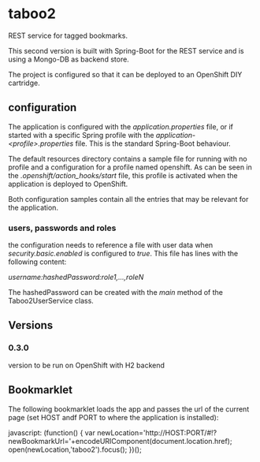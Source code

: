 # taboo2

REST service for tagged bookmarks.

This second version is built with Spring-Boot for the REST service and is using a Mongo-DB as backend store.

The project is configured so that it can be deployed to an OpenShift DIY cartridge.

## configuration

The application is configured with the _application.properties_ file, or if started with a specific Spring profile 
with the _application-\<profile\>.properties_ file. This is the standard Spring-Boot behaviour.

The default resources directory contains a sample file for running with no profile and a configuration for a profile
named openshift. As can be seen in the _.openshift/action_hooks/start_ file, this profile is activated when the 
application is deployed to OpenShift.

Both configuration samples contain all the entries that may be relevant for the application.

### users, passwords and roles

the configuration needs to reference a file with user data when _security.basic.enabled_ is configured to _true_.
This file has lines with the following content:

_username:hashedPassword:role1,...,roleN_

The hashedPassword can be created with the _main_ method of the Taboo2UserService class.

## Versions

### 0.3.0

version to be run on OpenShift with H2 backend

## Bookmarklet

The following bookmarklet loads the app and passes the url of the current page (set HOST andf PORT to where the 
application is installed):

javascript: (function() {
    var newLocation='http://HOST:PORT/#!?newBookmarkUrl='+encodeURIComponent(document.location.href);
    open(newLocation,'taboo2').focus();
})();

